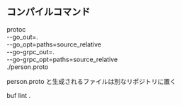 ## コンパイルコマンド

protoc \
 --go_out=. \
 --go_opt=paths=source_relative \
 --go-grpc_out=. \
 --go-grpc_opt=paths=source_relative \
 ./person.proto

person.proto と生成されるファイルは別なリポジトリに置く

buf lint .
